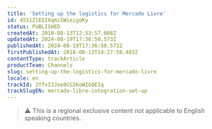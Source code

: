 ```yaml
---
title: 'Setting up the logistics for Mercado Livre'
id: 4551ZlEQI8qmiSWieigoKy
status: PUBLISHED
createdAt: 2018-08-13T12:53:57.008Z
updatedAt: 2024-08-19T17:36:50.573Z
publishedAt: 2024-08-19T17:36:50.573Z
firstPublishedAt: 2018-08-13T14:27:58.483Z
contentType: trackArticle
productTeam: Channels
slug: setting-up-the-logistics-for-mercado-livre
locale: en
trackId: 2YfvI3Jxe0CGIKoWIGQEIq
trackSlugEN: mercado-libre-integration-set-up
---
```


>⚠️ This is a regional exclusive content not applicable to English speaking countries.
